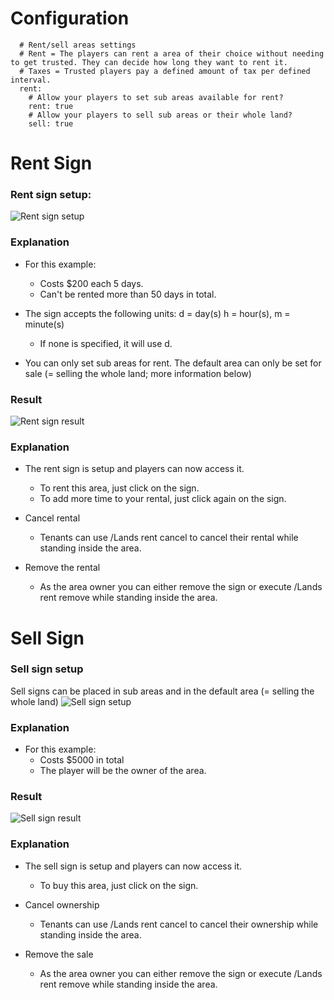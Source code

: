 # Configuration
```
  # Rent/sell areas settings
  # Rent = The players can rent a area of their choice without needing to get trusted. They can decide how long they want to rent it.
  # Taxes = Trusted players pay a defined amount of tax per defined interval.
  rent:
    # Allow your players to set sub areas available for rent?
    rent: true
    # Allow your players to sell sub areas or their whole land?
    sell: true
```

# Rent Sign

### Rent sign setup:
![Rent sign setup](https://i.imgur.com/B6tuer9.jpg)

### Explanation
* For this example: 
  * Costs $200 each 5 days.
  * Can't be rented more than 50 days in total.

* The sign accepts the following units: d = day(s) h = hour(s), m = minute(s) 
  * If none is specified, it will use d.

* You can only set sub areas for rent. The default area can only be set for sale (= selling the whole land; more information below)

### Result
![Rent sign result](https://i.imgur.com/6WdEQED.jpg)

### Explanation
* The rent sign is setup and players can now access it.
  * To rent this area, just click on the sign.
  * To add more time to your rental, just click again on the sign.

* Cancel rental
  * Tenants can use /Lands rent cancel to cancel their rental while standing inside the area.
 
* Remove the rental
  * As the area owner you can either remove the sign or execute /Lands rent remove while standing inside the area.

# Sell Sign

### Sell sign setup
Sell signs can be placed in sub areas and in the default area (= selling the whole land)
![Sell sign setup](https://i.imgur.com/9nLJXzE.jpg)

### Explanation
* For this example: 
  * Costs $5000 in total
  * The player will be the owner of the area.

### Result
![Sell sign result](https://i.imgur.com/Z3Sp3RG.jpg)

### Explanation
* The sell sign is setup and players can now access it.
  * To buy this area, just click on the sign.

* Cancel ownership
  * Tenants can use /Lands rent cancel to cancel their ownership while standing inside the area.
 
* Remove the sale
  * As the area owner you can either remove the sign or execute /Lands rent remove while standing inside the area.